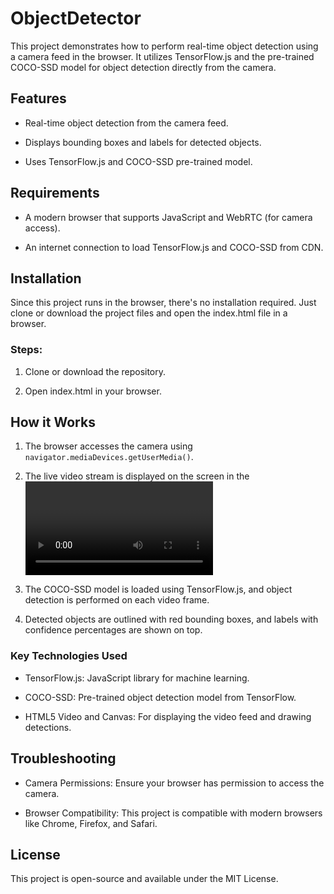 # ObjectDetector

This project demonstrates how to perform real-time object detection using a camera feed in the browser. It utilizes TensorFlow.js and the pre-trained COCO-SSD model for object detection directly from the camera.

## Features

- Real-time object detection from the camera feed.

- Displays bounding boxes and labels for detected objects.

- Uses TensorFlow.js and COCO-SSD pre-trained model.

## Requirements

- A modern browser that supports JavaScript and WebRTC (for camera access).

- An internet connection to load TensorFlow.js and COCO-SSD from CDN.

## Installation

Since this project runs in the browser, there's no installation required. Just clone or download the project files and open the index.html file in a browser.

### Steps:

1. Clone or download the repository.

2. Open index.html in your browser.

## How it Works

1. The browser accesses the camera using `navigator.mediaDevices.getUserMedia()`.

2. The live video stream is displayed on the screen in the <video> element.

3. The COCO-SSD model is loaded using TensorFlow.js, and object detection is performed on each video frame.

4. Detected objects are outlined with red bounding boxes, and labels with confidence percentages are shown on top.

### Key Technologies Used

- TensorFlow.js: JavaScript library for machine learning.

- COCO-SSD: Pre-trained object detection model from TensorFlow.

- HTML5 Video and Canvas: For displaying the video feed and drawing detections.

## Troubleshooting

- Camera Permissions: Ensure your browser has permission to access the camera.

- Browser Compatibility: This project is compatible with modern browsers like Chrome, Firefox, and Safari.

## License

This project is open-source and available under the MIT License.
